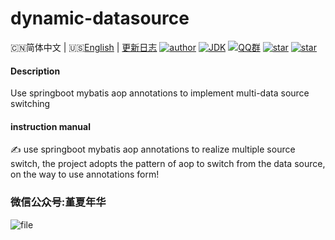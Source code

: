 # dynamic-datasource

🇨🇳简体中文 | 🇺🇸[English](./README.md) | [更新日志](https://gitee.com/Hacker-walker/dynamic-datasource)
[![author](https://img.shields.io/badge/author-walker-blue.svg)](https://wuxf.cn)
[![JDK](https://img.shields.io/badge/JDK-1.8-orange.svg)](https://github.com/Liu777/dynamic-datasource)
[![QQ群](https://img.shields.io/badge/chat-walkerQQ%E7%BE%A4-yellow.svg)](https://jq.qq.com/?_wv=1027&k=5mjexzD)
<a href="https://github.com/Liu777/dynamic-datasource"><img alt="star" src="https://img.shields.io/github/stars/Liu777/dynamic-datasource.svg?label=Stars&style=social"/></a>
[![star](https://gitee.com/Hacker-walker/dynamic-datasource/badge/star.svg?theme=dark)](https://gitee.com/Hacker-walker/dynamic-datasource/stargazers)

#### Description
Use springboot mybatis aop annotations to implement multi-data source switching

####  instruction manual
✍ use springboot mybatis aop annotations to realize multiple source switch, the project adopts the pattern of aop to switch from the data source, on the way to use annotations form!

### 微信公众号:堇夏年华
![file](https://images.gitee.com/uploads/images/2019/0610/161454_710bf233_2127888.png)

